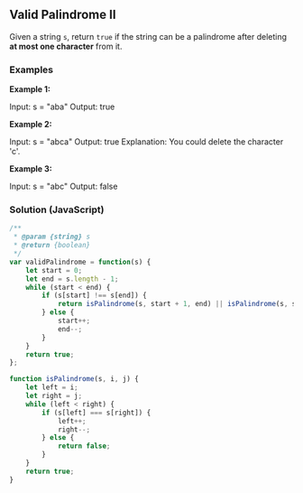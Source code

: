 ## Valid Palindrome II

Given a string `s`, return `true` if the string can be a palindrome after deleting **at most one character** from it.

### Examples

**Example 1:**

Input: s = "aba"
Output: true


**Example 2:**

Input: s = "abca"
Output: true
Explanation: You could delete the character 'c'.


**Example 3:**

Input: s = "abc"
Output: false


### Solution (JavaScript)

```javascript
/**
 * @param {string} s
 * @return {boolean}
 */
var validPalindrome = function(s) {
    let start = 0;
    let end = s.length - 1;
    while (start < end) {
        if (s[start] !== s[end]) {
            return isPalindrome(s, start + 1, end) || isPalindrome(s, start, end - 1);
        } else {
            start++;
            end--;
        }
    }
    return true;
};

function isPalindrome(s, i, j) {
    let left = i;
    let right = j;
    while (left < right) {
        if (s[left] === s[right]) {
            left++;
            right--;
        } else {
            return false;
        }
    }
    return true;
}
